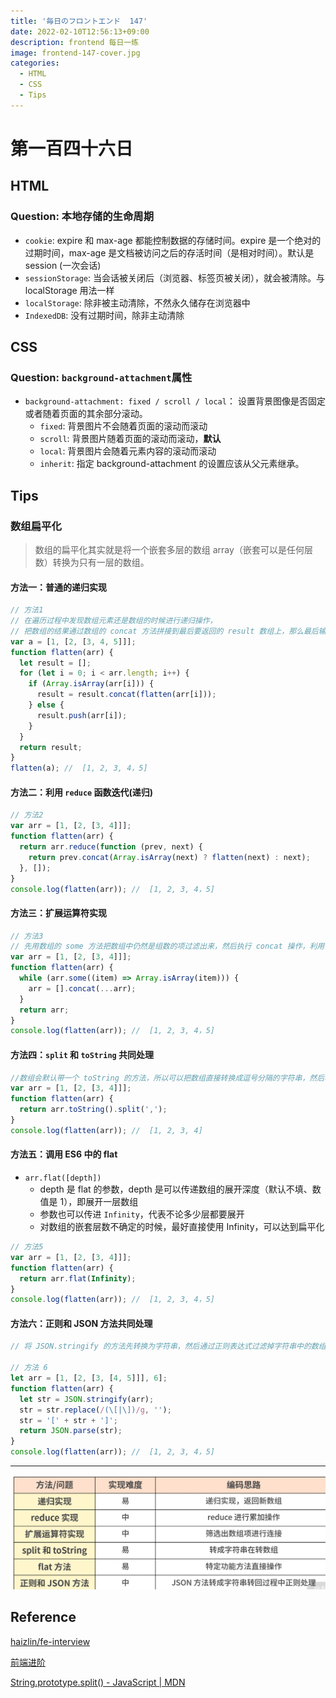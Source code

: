 ```yaml
---
title: '毎日のフロントエンド  147'
date: 2022-02-10T12:56:13+09:00
description: frontend 每日一练
image: frontend-147-cover.jpg
categories:
  - HTML
  - CSS
  - Tips
---
```


# 第一百四十六日

## HTML

### **Question:** 本地存储的生命周期

- `cookie`: expire 和 max-age 都能控制数据的存储时间。expire 是一个绝对的过期时间，max-age 是文档被访问之后的存活时间（是相对时间）。默认是 session (一次会话)
- `sessionStorage`: 当会话被关闭后（浏览器、标签页被关闭），就会被清除。与 localStorage 用法一样
- `localStorage`: 除非被主动清除，不然永久储存在浏览器中
- `IndexedDB`: 没有过期时间，除非主动清除

## CSS

### **Question:** `background-attachment`属性

- `background-attachment: fixed / scroll / local`： 设置背景图像是否固定或者随着页面的其余部分滚动。
  - `fixed`: 背景图片不会随着页面的滚动而滚动
  - `scroll`: 背景图片随着页面的滚动而滚动，**默认**
  - `local`: 背景图片会随着元素内容的滚动而滚动
  - `inherit`: 指定 background-attachment 的设置应该从父元素继承。

## Tips

### 数组扁平化

> 数组的扁平化其实就是将一个嵌套多层的数组 array（嵌套可以是任何层数）转换为只有一层的数组。

#### 方法一：普通的递归实现

```js
// 方法1
// 在遍历过程中发现数组元素还是数组的时候进行递归操作，
// 把数组的结果通过数组的 concat 方法拼接到最后要返回的 result 数组上，那么最后输出的结果就是扁平化后的数组。
var a = [1, [2, [3, 4, 5]]];
function flatten(arr) {
  let result = [];
  for (let i = 0; i < arr.length; i++) {
    if (Array.isArray(arr[i])) {
      result = result.concat(flatten(arr[i]));
    } else {
      result.push(arr[i]);
    }
  }
  return result;
}
flatten(a); //  [1, 2, 3, 4，5]
```

#### 方法二：利用 `reduce` 函数迭代(递归)

```js
// 方法2
var arr = [1, [2, [3, 4]]];
function flatten(arr) {
  return arr.reduce(function (prev, next) {
    return prev.concat(Array.isArray(next) ? flatten(next) : next);
  }, []);
}
console.log(flatten(arr)); //  [1, 2, 3, 4，5]
```

#### 方法三：扩展运算符实现

```js
// 方法3
// 先用数组的 some 方法把数组中仍然是组数的项过滤出来，然后执行 concat 操作，利用 ES6 的展开运算符，将其拼接到原数组中，最后返回原数组
var arr = [1, [2, [3, 4]]];
function flatten(arr) {
  while (arr.some((item) => Array.isArray(item))) {
    arr = [].concat(...arr);
  }
  return arr;
}
console.log(flatten(arr)); //  [1, 2, 3, 4，5]
```

#### 方法四：`split` 和 `toString` 共同处理

```js
//数组会默认带一个 toString 的方法，所以可以把数组直接转换成逗号分隔的字符串，然后再用 split 方法把字符串重新转换为数组
var arr = [1, [2, [3, 4]]];
function flatten(arr) {
  return arr.toString().split(',');
}
console.log(flatten(arr)); //  [1, 2, 3, 4]
```

#### 方法五：调用 ES6 中的 flat

- `arr.flat([depth])`
  - depth 是 flat 的参数，depth 是可以传递数组的展开深度（默认不填、数值是 1），即展开一层数组
  - 参数也可以传进 `Infinity`，代表不论多少层都要展开
  - 对数组的嵌套层数不确定的时候，最好直接使用 Infinity，可以达到扁平化

```js
// 方法5
var arr = [1, [2, [3, 4]]];
function flatten(arr) {
  return arr.flat(Infinity);
}
console.log(flatten(arr)); //  [1, 2, 3, 4，5]
```

#### 方法六：正则和 JSON 方法共同处理

```js
// 将 JSON.stringify 的方法先转换为字符串，然后通过正则表达式过滤掉字符串中的数组的方括号，最后再利用 JSON.parse 把它转换成数组

// 方法 6
let arr = [1, [2, [3, [4, 5]]], 6];
function flatten(arr) {
  let str = JSON.stringify(arr);
  str = str.replace(/(\[|\])/g, '');
  str = '[' + str + ']';
  return JSON.parse(str);
}
console.log(flatten(arr)); //  [1, 2, 3, 4，5]
```

---

![array flat](array_flat.png)

## Reference

[haizlin/fe-interview](https://github.com/haizlin/fe-interview/blob/master/category/history.md)

[前端进阶](https://muyiy.cn/question/)

[String.prototype.split() - JavaScript | MDN](https://developer.mozilla.org/zh-CN/docs/Web/JavaScript/Reference/Global_Objects/String/split)
